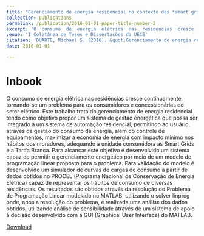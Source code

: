 ```yaml
---
title: "Gerenciamento de energia residencial no contexto das *smart grids*"
collection: publications
permalink: /publication/2016-01-01-paper-title-number-2
excerpt: 'O  consumo  de  energia  elétrica  nas  residências  cresce  conti-nuamente, tornando-se um problema para os consumidores e con-cessionárias do setor elétrico. Este trabalho trata do gerenciamento de energia residencial tendo como objetivo propor um sistema de gestão energética que possa ser integrado a um sistema de automação  residencial,...'
venue: 'I Coletânea de Teses e Dissertações da UECE'
citation: 'DUARTE, Michael S. (2016). &quot;Gerenciamento de energia residencial no contexto das *smart grids*.&quot; <i>I Coletânea de Teses e Dissertações da UECE, p.132</i>.'
date: 2016-01-01

---
```

# Inbook

O  consumo  de  energia  elétrica  nas  residências  cresce  continuamente, tornando-se um problema para os consumidores e concessionárias do setor elétrico. Este trabalho trata do gerenciamento de energia residencial tendo como objetivo propor um sistema de gestão energética que possa ser integrado a um sistema de automação  residencial,  permitindo  ao  usuário,  através  da  gestão  do  consumo de energia, além do controle de equipamentos, maximizar a economia de energia com impacto mínimo nos hábitos dos moradores, adequando à unidade consumidora as Smart Grids e a Tarifa Branca. Para alcançar este objetivo é desenvolvido um sistema capaz de permitir o gerenciamento energético por meio de um modelo de programação  linear  proposto  para  o  problema.  Para  validação  do  modelo é desenvolvido um simulador de curvas de cargas de consumo a partir de dados obtidos no PROCEL (Programa Nacional de Conservação de Energia Elétrica) capaz de representar os hábitos de consumo de diversas residências. Os resultados são obtidos através da  resolução  do  Problema  de  Programação  Linear  modelado  no  MATLAB,  utilizando  o  solver  linprog  onde,  após  a  resolução  do  problema,  é  realizada  uma  análise  dos  dados  obtidos,  utilizando  análise  de  sensibilidade  através  de  um  sistema  de  apoio  à  decisão  desenvolvido com a GUI (Graphical User Interface) do MATLAB.

[Download](http://www.uece.br/eduece/dmdocuments/Coletanea%20de%20Teses.pdf)
